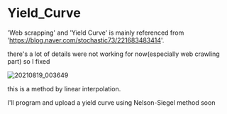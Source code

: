 # Yield_Curve

'Web scrapping' and 'Yield Curve' is mainly referenced from 'https://blog.naver.com/stochastic73/221683483414'.

there's a lot of details were not working for now(especially web crawling part) so I fixed

![20210819_003649](https://user-images.githubusercontent.com/79264256/129930725-8d0cea58-5b3e-4288-be64-55af5bd8b953.png)

this is a method by linear interpolation.

I'll program and upload a yield curve using Nelson-Siegel method soon
